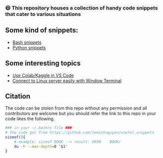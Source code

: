 <h3 align="left">
    <p>😄 This repository houses a collection of handy code snippets that cater to various situations</p>
</h3>

## Some kind of snippets:

- [Bash snippets](bash/README.md)
- [Python snippets](python/README.md)

## Some interesting topics

- [Use Colab/Kaggle in VS Code](interesting_topics/colabcode.md)
- [Connect to Linux server easily with Window Terminal](interesting_topics/window_terminal.md)

## Citation

The code can be stolen from this repo without any permission and all contributors are welcome but you should refer the link to this repo in your code likes the following.

```bash
### in your ~/.bashrc file ###
# the code got from https://github.com/leminhnguyen/useful_snippets
sizeof(){
    # example: sizeof BOOK --> result: 895M    BOOK/
    du -h --max-depth=0 "$1"
}
```
